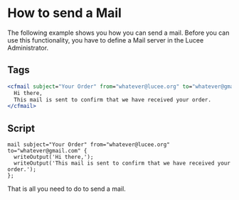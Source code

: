 <!--
{
  "title": "Sending Emails",
  "id": "cookbook-mail-send",
  "related": [
    "tag-imap",
    "tag-mail",
    "tag-mailparam",
    "tag-mailpart"
  ],
  "description": "How to send an email using Lucee wth help of the tag cfmail.",
  "keywords": [
    "Email",
    "Send mail",
    "cfmail",
    "Mail server",
    "Mail script",
    "Lucee"
  ]
}
-->
# How to send a Mail

The following example shows you how you can send a mail. Before you can use this functionality, you have to define a Mail server in the Lucee Administrator.

## Tags

```coldfusion
<cfmail subject="Your Order" from="whatever@lucee.org" to="whatever@gmail.com">
  Hi there,
  This mail is sent to confirm that we have received your order.
</cfmail>
```

## Script

```cfs
mail subject="Your Order" from="whatever@lucee.org" to="whatever@gmail.com" {
  writeOutput('Hi there,');
  writeOutput('This mail is sent to confirm that we have received your order.');
};
```

That is all you need to do to send a mail.
